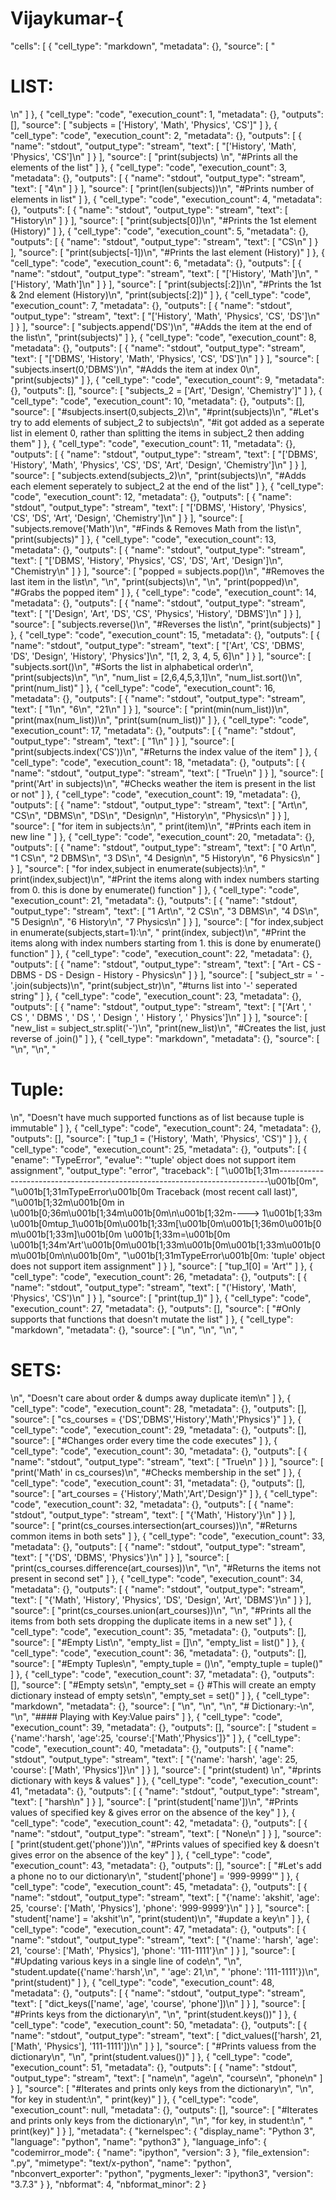 # Vijaykumar-{
 "cells": [
  {
   "cell_type": "markdown",
   "metadata": {},
   "source": [
    "<h1>LIST:</h1>\n"
   ]
  },
  {
   "cell_type": "code",
   "execution_count": 1,
   "metadata": {},
   "outputs": [],
   "source": [
    "subjects = ['History', 'Math', 'Physics', 'CS']"
   ]
  },
  {
   "cell_type": "code",
   "execution_count": 2,
   "metadata": {},
   "outputs": [
    {
     "name": "stdout",
     "output_type": "stream",
     "text": [
      "['History', 'Math', 'Physics', 'CS']\n"
     ]
    }
   ],
   "source": [
    "print(subjects) \n",
    "#Prints all the elements of the list"
   ]
  },
  {
   "cell_type": "code",
   "execution_count": 3,
   "metadata": {},
   "outputs": [
    {
     "name": "stdout",
     "output_type": "stream",
     "text": [
      "4\n"
     ]
    }
   ],
   "source": [
    "print(len(subjects))\n",
    "#Prints number of elements in list"
   ]
  },
  {
   "cell_type": "code",
   "execution_count": 4,
   "metadata": {},
   "outputs": [
    {
     "name": "stdout",
     "output_type": "stream",
     "text": [
      "History\n"
     ]
    }
   ],
   "source": [
    "print(subjects[0])\n",
    "#Prints the 1st element (History)"
   ]
  },
  {
   "cell_type": "code",
   "execution_count": 5,
   "metadata": {},
   "outputs": [
    {
     "name": "stdout",
     "output_type": "stream",
     "text": [
      "CS\n"
     ]
    }
   ],
   "source": [
    "print(subjects[-1])\n",
    "#Prints the last element (History)"
   ]
  },
  {
   "cell_type": "code",
   "execution_count": 6,
   "metadata": {},
   "outputs": [
    {
     "name": "stdout",
     "output_type": "stream",
     "text": [
      "['History', 'Math']\n",
      "['History', 'Math']\n"
     ]
    }
   ],
   "source": [
    "print(subjects[:2])\n",
    "#Prints the 1st & 2nd element (History)\n",
    "print(subjects[:2])"
   ]
  },
  {
   "cell_type": "code",
   "execution_count": 7,
   "metadata": {},
   "outputs": [
    {
     "name": "stdout",
     "output_type": "stream",
     "text": [
      "['History', 'Math', 'Physics', 'CS', 'DS']\n"
     ]
    }
   ],
   "source": [
    "subjects.append('DS')\n",
    "#Adds the item at the end of the list\n",
    "print(subjects)"
   ]
  },
  {
   "cell_type": "code",
   "execution_count": 8,
   "metadata": {},
   "outputs": [
    {
     "name": "stdout",
     "output_type": "stream",
     "text": [
      "['DBMS', 'History', 'Math', 'Physics', 'CS', 'DS']\n"
     ]
    }
   ],
   "source": [
    "subjects.insert(0,'DBMS')\n",
    "#Adds the item at index 0\n",
    "print(subjects)"
   ]
  },
  {
   "cell_type": "code",
   "execution_count": 9,
   "metadata": {},
   "outputs": [],
   "source": [
    "subjects_2 = ['Art', 'Design', 'Chemistry']"
   ]
  },
  {
   "cell_type": "code",
   "execution_count": 10,
   "metadata": {},
   "outputs": [],
   "source": [
    "#subjects.insert(0,subjects_2)\n",
    "#print(subjects)\n",
    "#Let's try to add elements of subject_2 to subjects\n",
    "#it got added as a seperate list in element 0, rather than splitting the items in subject_2 then adding them"
   ]
  },
  {
   "cell_type": "code",
   "execution_count": 11,
   "metadata": {},
   "outputs": [
    {
     "name": "stdout",
     "output_type": "stream",
     "text": [
      "['DBMS', 'History', 'Math', 'Physics', 'CS', 'DS', 'Art', 'Design', 'Chemistry']\n"
     ]
    }
   ],
   "source": [
    "subjects.extend(subjects_2)\n",
    "print(subjects)\n",
    "#Adds each element seperately to subject_2 at the end of the list"
   ]
  },
  {
   "cell_type": "code",
   "execution_count": 12,
   "metadata": {},
   "outputs": [
    {
     "name": "stdout",
     "output_type": "stream",
     "text": [
      "['DBMS', 'History', 'Physics', 'CS', 'DS', 'Art', 'Design', 'Chemistry']\n"
     ]
    }
   ],
   "source": [
    "subjects.remove('Math')\n",
    "#Finds & Removes Math from the list\n",
    "print(subjects)"
   ]
  },
  {
   "cell_type": "code",
   "execution_count": 13,
   "metadata": {},
   "outputs": [
    {
     "name": "stdout",
     "output_type": "stream",
     "text": [
      "['DBMS', 'History', 'Physics', 'CS', 'DS', 'Art', 'Design']\n",
      "Chemistry\n"
     ]
    }
   ],
   "source": [
    "popped = subjects.pop()\n",
    "#Removes the last item in the list\n",
    "\n",
    "print(subjects)\n",
    "\n",
    "print(popped)\n",
    "#Grabs the popped item"
   ]
  },
  {
   "cell_type": "code",
   "execution_count": 14,
   "metadata": {},
   "outputs": [
    {
     "name": "stdout",
     "output_type": "stream",
     "text": [
      "['Design', 'Art', 'DS', 'CS', 'Physics', 'History', 'DBMS']\n"
     ]
    }
   ],
   "source": [
    "subjects.reverse()\n",
    "#Reverses the list\n",
    "print(subjects)"
   ]
  },
  {
   "cell_type": "code",
   "execution_count": 15,
   "metadata": {},
   "outputs": [
    {
     "name": "stdout",
     "output_type": "stream",
     "text": [
      "['Art', 'CS', 'DBMS', 'DS', 'Design', 'History', 'Physics']\n",
      "[1, 2, 3, 4, 5, 6]\n"
     ]
    }
   ],
   "source": [
    "subjects.sort()\n",
    "#Sorts the list in alphabetical order\n",
    "print(subjects)\n",
    "\n",
    "num_list = [2,6,4,5,3,1]\n",
    "num_list.sort()\n",
    "print(num_list)"
   ]
  },
  {
   "cell_type": "code",
   "execution_count": 16,
   "metadata": {},
   "outputs": [
    {
     "name": "stdout",
     "output_type": "stream",
     "text": [
      "1\n",
      "6\n",
      "21\n"
     ]
    }
   ],
   "source": [
    "print(min(num_list))\n",
    "print(max(num_list))\n",
    "print(sum(num_list))"
   ]
  },
  {
   "cell_type": "code",
   "execution_count": 17,
   "metadata": {},
   "outputs": [
    {
     "name": "stdout",
     "output_type": "stream",
     "text": [
      "1\n"
     ]
    }
   ],
   "source": [
    "print(subjects.index('CS'))\n",
    "#Returns the index value of the item"
   ]
  },
  {
   "cell_type": "code",
   "execution_count": 18,
   "metadata": {},
   "outputs": [
    {
     "name": "stdout",
     "output_type": "stream",
     "text": [
      "True\n"
     ]
    }
   ],
   "source": [
    "print('Art' in subjects)\n",
    "#Checks weather the item is present in the list or not"
   ]
  },
  {
   "cell_type": "code",
   "execution_count": 19,
   "metadata": {},
   "outputs": [
    {
     "name": "stdout",
     "output_type": "stream",
     "text": [
      "Art\n",
      "CS\n",
      "DBMS\n",
      "DS\n",
      "Design\n",
      "History\n",
      "Physics\n"
     ]
    }
   ],
   "source": [
    "for item in subjects:\n",
    "    print(item)\n",
    "#Prints each item in new line    "
   ]
  },
  {
   "cell_type": "code",
   "execution_count": 20,
   "metadata": {},
   "outputs": [
    {
     "name": "stdout",
     "output_type": "stream",
     "text": [
      "0 Art\n",
      "1 CS\n",
      "2 DBMS\n",
      "3 DS\n",
      "4 Design\n",
      "5 History\n",
      "6 Physics\n"
     ]
    }
   ],
   "source": [
    "for index,subject in enumerate(subjects):\n",
    "    print(index,subject)\n",
    "#Print the items along with index numbers starting from 0. this is done by enumerate() function"
   ]
  },
  {
   "cell_type": "code",
   "execution_count": 21,
   "metadata": {},
   "outputs": [
    {
     "name": "stdout",
     "output_type": "stream",
     "text": [
      "1 Art\n",
      "2 CS\n",
      "3 DBMS\n",
      "4 DS\n",
      "5 Design\n",
      "6 History\n",
      "7 Physics\n"
     ]
    }
   ],
   "source": [
    "for index,subject in enumerate(subjects,start=1):\n",
    "    print(index, subject)\n",
    "#Print the items along with index numbers starting from 1. this is done by enumerate() function"
   ]
  },
  {
   "cell_type": "code",
   "execution_count": 22,
   "metadata": {},
   "outputs": [
    {
     "name": "stdout",
     "output_type": "stream",
     "text": [
      "Art - CS - DBMS - DS - Design - History - Physics\n"
     ]
    }
   ],
   "source": [
    "subject_str = ' - '.join(subjects)\n",
    "print(subject_str)\n",
    "#turns list into '-' seperated string"
   ]
  },
  {
   "cell_type": "code",
   "execution_count": 23,
   "metadata": {},
   "outputs": [
    {
     "name": "stdout",
     "output_type": "stream",
     "text": [
      "['Art ', ' CS ', ' DBMS ', ' DS ', ' Design ', ' History ', ' Physics']\n"
     ]
    }
   ],
   "source": [
    "new_list = subject_str.split('-')\n",
    "print(new_list)\n",
    "#Creates the list, just reverse of .join()"
   ]
  },
  {
   "cell_type": "markdown",
   "metadata": {},
   "source": [
    "\n",
    "\n",
    "<h1>Tuple: </h1>\n",
    "Doesn't have much supported functions as of list because tuple is immutable"
   ]
  },
  {
   "cell_type": "code",
   "execution_count": 24,
   "metadata": {},
   "outputs": [],
   "source": [
    "tup_1 = ('History', 'Math', 'Physics', 'CS')"
   ]
  },
  {
   "cell_type": "code",
   "execution_count": 25,
   "metadata": {},
   "outputs": [
    {
     "ename": "TypeError",
     "evalue": "'tuple' object does not support item assignment",
     "output_type": "error",
     "traceback": [
      "\u001b[1;31m---------------------------------------------------------------------------\u001b[0m",
      "\u001b[1;31mTypeError\u001b[0m                                 Traceback (most recent call last)",
      "\u001b[1;32m<ipython-input-25-20f41ff68d0f>\u001b[0m in \u001b[0;36m<module>\u001b[1;34m\u001b[0m\n\u001b[1;32m----> 1\u001b[1;33m \u001b[0mtup_1\u001b[0m\u001b[1;33m[\u001b[0m\u001b[1;36m0\u001b[0m\u001b[1;33m]\u001b[0m \u001b[1;33m=\u001b[0m \u001b[1;34m'Art'\u001b[0m\u001b[1;33m\u001b[0m\u001b[1;33m\u001b[0m\u001b[0m\n\u001b[0m",
      "\u001b[1;31mTypeError\u001b[0m: 'tuple' object does not support item assignment"
     ]
    }
   ],
   "source": [
    "tup_1[0] = 'Art'"
   ]
  },
  {
   "cell_type": "code",
   "execution_count": 26,
   "metadata": {},
   "outputs": [
    {
     "name": "stdout",
     "output_type": "stream",
     "text": [
      "('History', 'Math', 'Physics', 'CS')\n"
     ]
    }
   ],
   "source": [
    "print(tup_1)"
   ]
  },
  {
   "cell_type": "code",
   "execution_count": 27,
   "metadata": {},
   "outputs": [],
   "source": [
    "#Only supports that functions that doesn't mutate the list"
   ]
  },
  {
   "cell_type": "markdown",
   "metadata": {},
   "source": [
    "\n",
    "\n",
    "\n",
    "<h1>SETS: </h1>\n",
    "Doesn't care about order & dumps away duplicate item\n"
   ]
  },
  {
   "cell_type": "code",
   "execution_count": 28,
   "metadata": {},
   "outputs": [],
   "source": [
    "cs_courses = {'DS','DBMS','History','Math','Physics'}"
   ]
  },
  {
   "cell_type": "code",
   "execution_count": 29,
   "metadata": {},
   "outputs": [],
   "source": [
    "#Changes order every time the code executes"
   ]
  },
  {
   "cell_type": "code",
   "execution_count": 30,
   "metadata": {},
   "outputs": [
    {
     "name": "stdout",
     "output_type": "stream",
     "text": [
      "True\n"
     ]
    }
   ],
   "source": [
    "print('Math' in cs_courses)\n",
    "#Checks membership in the set"
   ]
  },
  {
   "cell_type": "code",
   "execution_count": 31,
   "metadata": {},
   "outputs": [],
   "source": [
    "art_courses = {'History','Math','Art','Design'}"
   ]
  },
  {
   "cell_type": "code",
   "execution_count": 32,
   "metadata": {},
   "outputs": [
    {
     "name": "stdout",
     "output_type": "stream",
     "text": [
      "{'Math', 'History'}\n"
     ]
    }
   ],
   "source": [
    "print(cs_courses.intersection(art_courses))\n",
    "#Returns common items in both sets"
   ]
  },
  {
   "cell_type": "code",
   "execution_count": 33,
   "metadata": {},
   "outputs": [
    {
     "name": "stdout",
     "output_type": "stream",
     "text": [
      "{'DS', 'DBMS', 'Physics'}\n"
     ]
    }
   ],
   "source": [
    "print(cs_courses.difference(art_courses))\n",
    "\n",
    "#Returns the items not present in second set"
   ]
  },
  {
   "cell_type": "code",
   "execution_count": 34,
   "metadata": {},
   "outputs": [
    {
     "name": "stdout",
     "output_type": "stream",
     "text": [
      "{'Math', 'History', 'Physics', 'DS', 'Design', 'Art', 'DBMS'}\n"
     ]
    }
   ],
   "source": [
    "print(cs_courses.union(art_courses))\n",
    "\n",
    "#Prints all the items from both sets dropping the duplicate items in a new set"
   ]
  },
  {
   "cell_type": "code",
   "execution_count": 35,
   "metadata": {},
   "outputs": [],
   "source": [
    "#Empty List\n",
    "empty_list = []\n",
    "empty_list = list()"
   ]
  },
  {
   "cell_type": "code",
   "execution_count": 36,
   "metadata": {},
   "outputs": [],
   "source": [
    "#Empty Tuples\n",
    "empty_tuple = ()\n",
    "empty_tuple = tuple()"
   ]
  },
  {
   "cell_type": "code",
   "execution_count": 37,
   "metadata": {},
   "outputs": [],
   "source": [
    "#Empty sets\n",
    "empty_set = {} #This will create an empty dictionary instead of empty sets\n",
    "empty_set = set()"
   ]
  },
  {
   "cell_type": "markdown",
   "metadata": {},
   "source": [
    "\n",
    "\n",
    "\n",
    "# Dictionary:-\n",
    "\n",
    "#### Playing with Key:Value pairs"
   ]
  },
  {
   "cell_type": "code",
   "execution_count": 39,
   "metadata": {},
   "outputs": [],
   "source": [
    "student = {'name':'harsh', 'age':25, 'course':['Math','Physics']}"
   ]
  },
  {
   "cell_type": "code",
   "execution_count": 40,
   "metadata": {},
   "outputs": [
    {
     "name": "stdout",
     "output_type": "stream",
     "text": [
      "{'name': 'harsh', 'age': 25, 'course': ['Math', 'Physics']}\n"
     ]
    }
   ],
   "source": [
    "print(student) \n",
    "#prints dictionary with keys & values"
   ]
  },
  {
   "cell_type": "code",
   "execution_count": 41,
   "metadata": {},
   "outputs": [
    {
     "name": "stdout",
     "output_type": "stream",
     "text": [
      "harsh\n"
     ]
    }
   ],
   "source": [
    "print(student['name'])\n",
    "#Prints values of specified key & gives error on the absence of the key"
   ]
  },
  {
   "cell_type": "code",
   "execution_count": 42,
   "metadata": {},
   "outputs": [
    {
     "name": "stdout",
     "output_type": "stream",
     "text": [
      "None\n"
     ]
    }
   ],
   "source": [
    "print(student.get('phone'))\n",
    "#Prints values of specified key & doesn't gives error on the absence of the key"
   ]
  },
  {
   "cell_type": "code",
   "execution_count": 43,
   "metadata": {},
   "outputs": [],
   "source": [
    "#Let's add a phone no to our dictionary\n",
    "student['phone'] = '999-9999'"
   ]
  },
  {
   "cell_type": "code",
   "execution_count": 45,
   "metadata": {},
   "outputs": [
    {
     "name": "stdout",
     "output_type": "stream",
     "text": [
      "{'name': 'akshit', 'age': 25, 'course': ['Math', 'Physics'], 'phone': '999-9999'}\n"
     ]
    }
   ],
   "source": [
    "student['name'] = 'akshit'\n",
    "print(student)\n",
    "#update a key\n"
   ]
  },
  {
   "cell_type": "code",
   "execution_count": 47,
   "metadata": {},
   "outputs": [
    {
     "name": "stdout",
     "output_type": "stream",
     "text": [
      "{'name': 'harsh', 'age': 21, 'course': ['Math', 'Physics'], 'phone': '111-1111'}\n"
     ]
    }
   ],
   "source": [
    "#Updating various keys in a single line of code\n",
    "\n",
    "student.update({'name':'harsh',\n",
    "               'age': 21,\n",
    "               'phone': '111-1111'})\n",
    "print(student)"
   ]
  },
  {
   "cell_type": "code",
   "execution_count": 48,
   "metadata": {},
   "outputs": [
    {
     "name": "stdout",
     "output_type": "stream",
     "text": [
      "dict_keys(['name', 'age', 'course', 'phone'])\n"
     ]
    }
   ],
   "source": [
    "#Prints keys from the dictionary\n",
    "\n",
    "print(student.keys())"
   ]
  },
  {
   "cell_type": "code",
   "execution_count": 50,
   "metadata": {},
   "outputs": [
    {
     "name": "stdout",
     "output_type": "stream",
     "text": [
      "dict_values(['harsh', 21, ['Math', 'Physics'], '111-1111'])\n"
     ]
    }
   ],
   "source": [
    "#Prints valuess from the dictionary\n",
    "\n",
    "print(student.values())"
   ]
  },
  {
   "cell_type": "code",
   "execution_count": 51,
   "metadata": {},
   "outputs": [
    {
     "name": "stdout",
     "output_type": "stream",
     "text": [
      "name\n",
      "age\n",
      "course\n",
      "phone\n"
     ]
    }
   ],
   "source": [
    "#Iterates and prints only keys from the dictionary\n",
    "\n",
    "for key in student:\n",
    "    print(key)"
   ]
  },
  {
   "cell_type": "code",
   "execution_count": null,
   "metadata": {},
   "outputs": [],
   "source": [
    "#Iterates and prints only keys from the dictionary\n",
    "\n",
    "for key, in student:\n",
    "    print(key)"
   ]
  }
 ],
 "metadata": {
  "kernelspec": {
   "display_name": "Python 3",
   "language": "python",
   "name": "python3"
  },
  "language_info": {
   "codemirror_mode": {
    "name": "ipython",
    "version": 3
   },
   "file_extension": ".py",
   "mimetype": "text/x-python",
   "name": "python",
   "nbconvert_exporter": "python",
   "pygments_lexer": "ipython3",
   "version": "3.7.3"
  }
 },
 "nbformat": 4,
 "nbformat_minor": 2
}
